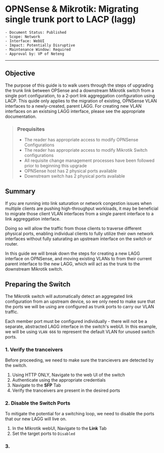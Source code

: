 # OPNSense & Mikrotik: Migrating single trunk port to LACP (lagg)

```
- Document Status: Published
- Scope: Network
- Interface: WebUI
- Impact: Potentially Disruptive
- Maintenance Window: Required
- Approval by: VP of Neteng
```

---

## Objective

The purpose of this guide is to walk users through the steps of upgrading the trunk link between OPSense and a downstream Mikrotik switch from a single port configuration, to a 2-port link aggreggation configuration using LACP.
This quide only applies to the migration of existing, OPNSense VLAN interfaces to a newly-created, parent LAGG. For creating new VLAN interfaces on an existsing LAGG interface, please see the appropriate documentation. 



> ### Prequisites
>
> * The reader has appropriate access to modify OPNSense Configurations
> * The reader has appropriate access to modify Mikrotik Switch configurations
> * All requisite change management processes have been followed prior to beginning this upgrade
> * OPNSense host has 2 physical ports available
> * Downstream switch has 2 physical ports available


## Summary

If you are running into link saturation or network congestion issues when multiple clients are pushing high-throughput workloads, it may be beneficial to migrate those client VLAN interfaces from a single parent interface to a link aggreggation interface. 

Doing so will allow the traffic from those clients to traverse different physical ports, enabling individual clients to fully utilize their own network interfaces without fully saturating an upstream interface on the switch or router. 

In this guide we will break down the steps for creating a new LAGG interface on OPNSense, and moving existing VLANs to from their current parent interface to the new LAGG, which will act as the trunk to the downstream Mikrotik switch.

## Preparing the Switch

The Mikrotik switch will automatically detect an aggregated link configuration from an upstream device, so we only need to make sure that the ports we will be using are configured as trunk ports to carry our VLAN traffic.

Each member port must be configured individually - there will not be a separate, abstracted LAGG interface in the switch's webUI. 
In this example, we will be using `VLAN 666` to represent the default VLAN for unused switch ports.  


### 1. Verify the tranceivers 
Before proceeding, we need to make sure the trancievers are detected by the switch.

1. Using HTTP ONLY, Navigate to the web UI of the switch
2. Authenticate using the appropriate credentials 
3. Navigate to the **SFP** Tab
4. Verify the tranceivers are present in the desired ports

### 2. Disable the Switch Ports
To mitigate the potential for a switching loop, we need to disable the ports that our new LAGG will live on. 

1. In the Mikrotik webUI, Navigate to the **Link** Tab
2. Set the target ports to `Disabled`


### 3. 
